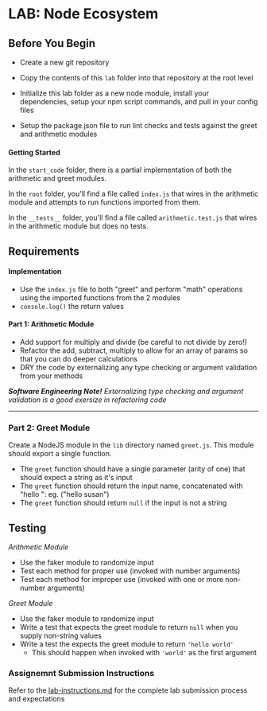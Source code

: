 # LAB: Node Ecosystem

## Before You Begin

* Create a new git repository

* Copy the contents of this `lab` folder into that repository at the root level

* Initialize this lab folder as a new node module, install your dependencies, setup your npm script commands, and pull in your config files

* Setup the package.json file to run lint checks and tests against the greet and arithmetic modules

#### Getting Started
In the `start_code` folder, there is a partial implementation of both the arithmetic and greet modules.

In the `root` folder, you'll find a file called `index.js` that wires in the arithmetic module and attempts to run functions imported from them.

In the `__tests__` folder, you'll find a file called `arithmetic.test.js` that wires in the arithmetic module but does no tests.

## Requirements

#### Implementation
* Use the `index.js` file to both "greet" and perform "math" operations using the imported functions from the 2 modules
* `console.log()` the return values


#### Part 1: Arithmetic Module

* Add support for multiply and divide (be careful to not divide by zero!)
* Refactor the add, subtract, multiply to allow for an array of params so that you can do deeper calculations
* DRY the code by externalizing any type checking or argument validation from your methods

***Software Engineering Note!***
*Externalizing type checking and argument validation is a good exersize in refactoring code*

---

### Part 2: Greet Module
Create a NodeJS module in the `lib` directory named `greet.js`.  This module should export a single function.
* The `greet` function should have a single parameter (arity of one) that should expect a string as it's input
* The `greet` function should return the input name, concatenated with "hello ": eg. ("hello susan")
* The `greet` function should return `null` if the input is not a string

## Testing
*Arithmetic Module* 
* Use the faker module to randomize input
* Test each method for proper use (invoked with number arguments)
* Test each method for improper use (invoked with one or more non-number arguments)

*Greet Module*
* Use the faker module to randomize input
* Write a test that expects the greet module to return `null` when you supply non-string values
* Write a test the expects the greet module to return `'hello world'`
  * This should happen when invoked with `'world'` as the first argument


### Assignemnt Submission Instructions
Refer to the [lab-instructions.md](../../../reference/submission-instructions/labs.md) for the complete lab submission process and expectations
